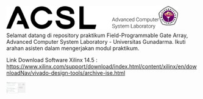 <img align="left" src="images/logo.png" width="400">
<img align="left" src="images/logo_ug.jpg" width="50">
<br/><br/><br/><br/>
Selamat datang di repository praktikum Field-Programmable Gate Array, Advanced Computer System Laboratory - Universitas Gunadarma. 
Ikuti arahan asisten dalam mengerjakan modul praktikum.
<br/>

Link Download Software Xilinx 14.5 : 
https://www.xilinx.com/support/download/index.html/content/xilinx/en/downloadNav/vivado-design-tools/archive-ise.html

<img align="left" src="images/download.png" width="50">

